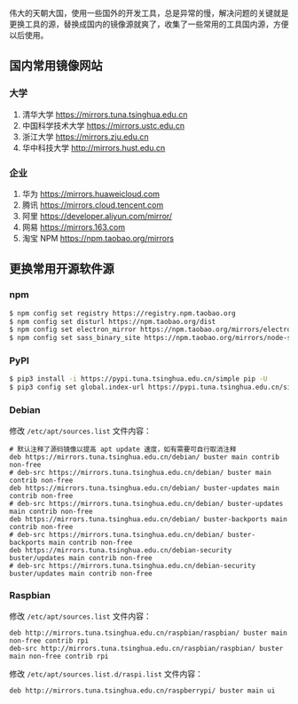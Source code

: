 
伟大的天朝大国，使用一些国外的开发工具，总是异常的慢，解决问题的关键就是更换工具的源，替换成国内的镜像源就爽了，收集了一些常用的工具国内源，方便以后使用。

<!--more-->

## 国内常用镜像网站

### 大学

1. 清华大学 https://mirrors.tuna.tsinghua.edu.cn
2. 中国科学技术大学 https://mirrors.ustc.edu.cn
3. 浙江大学 https://mirrors.zju.edu.cn
4. 华中科技大学 http://mirrors.hust.edu.cn

### 企业

1. 华为 https://mirrors.huaweicloud.com
2. 腾讯 https://mirrors.cloud.tencent.com
3. 阿里 https://developer.aliyun.com/mirror/
4. 网易 https://mirrors.163.com
5. 淘宝 NPM https://npm.taobao.org/mirrors

## 更换常用开源软件源

### npm

```bash
$ npm config set registry https://registry.npm.taobao.org
$ npm config set disturl https://npm.taobao.org/dist
$ npm config set electron_mirror https://npm.taobao.org/mirrors/electron/
$ npm config set sass_binary_site https://npm.taobao.org/mirrors/node-sass/
```

### PyPI

```bash
$ pip3 install -i https://pypi.tuna.tsinghua.edu.cn/simple pip -U
$ pip3 config set global.index-url https://pypi.tuna.tsinghua.edu.cn/simple
```

### Debian

修改 `/etc/apt/sources.list` 文件内容：

```
# 默认注释了源码镜像以提高 apt update 速度，如有需要可自行取消注释
deb https://mirrors.tuna.tsinghua.edu.cn/debian/ buster main contrib non-free
# deb-src https://mirrors.tuna.tsinghua.edu.cn/debian/ buster main contrib non-free
deb https://mirrors.tuna.tsinghua.edu.cn/debian/ buster-updates main contrib non-free
# deb-src https://mirrors.tuna.tsinghua.edu.cn/debian/ buster-updates main contrib non-free
deb https://mirrors.tuna.tsinghua.edu.cn/debian/ buster-backports main contrib non-free
# deb-src https://mirrors.tuna.tsinghua.edu.cn/debian/ buster-backports main contrib non-free
deb https://mirrors.tuna.tsinghua.edu.cn/debian-security buster/updates main contrib non-free
# deb-src https://mirrors.tuna.tsinghua.edu.cn/debian-security buster/updates main contrib non-free
```

### Raspbian

修改 `/etc/apt/sources.list` 文件内容：

```
deb http://mirrors.tuna.tsinghua.edu.cn/raspbian/raspbian/ buster main non-free contrib rpi
deb-src http://mirrors.tuna.tsinghua.edu.cn/raspbian/raspbian/ buster main non-free contrib rpi
```

修改 `/etc/apt/sources.list.d/raspi.list` 文件内容：

```
deb http://mirrors.tuna.tsinghua.edu.cn/raspberrypi/ buster main ui
```
